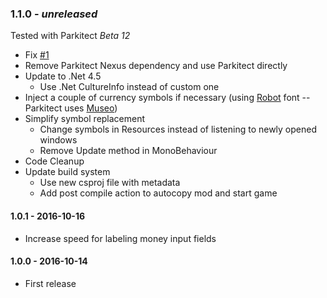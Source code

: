 ### 1.1.0 - *unreleased*
Tested with Parkitect *Beta 12*
* Fix [#1](https://github.com/Craxy/Parkitect-Currencies/pull/1)
* Remove Parkitect Nexus dependency and use Parkitect directly
* Update to .Net 4.5
  * Use .Net CultureInfo instead of custom one
* Inject a couple of currency symbols if necessary (using [Robot](https://fonts.google.com/specimen/Roboto) font -- Parkitect uses [Museo](https://www.exljbris.com/museo.html))
* Simplify symbol replacement
  * Change symbols in Resources instead of listening to newly opened windows
  * Remove Update method in MonoBehaviour
* Code Cleanup
* Update build system
  * Use new csproj file with metadata
  * Add post compile action to autocopy mod and start game

#### 1.0.1 - 2016-10-16
* Increase speed for labeling money input fields

#### 1.0.0 - 2016-10-14
* First release
